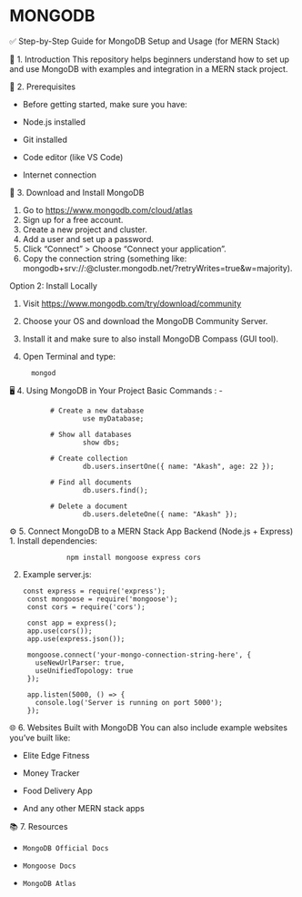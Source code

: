 # MONGODB
✅ Step-by-Step Guide for MongoDB Setup and Usage (for MERN Stack)

📌 1. Introduction
This repository helps beginners understand how to set up and use MongoDB with examples and integration in a MERN stack project.

🧰 2. Prerequisites
  - Before getting started, make sure you have:

  - Node.js installed

  - Git installed

  - Code editor (like VS Code)

  - Internet connection

🔽 3. Download and Install MongoDB

   1. Go to https://www.mongodb.com/cloud/atlas
   2. Sign up for a free account.
   3. Create a new project and cluster.
   4. Add a user and set up a password.
   5. Click “Connect” > Choose “Connect your application”.
   6. Copy the connection string (something like: mongodb+srv://<username>:<password>@cluster.mongodb.net/?retryWrites=true&w=majority).

Option 2: Install Locally
  1. Visit https://www.mongodb.com/try/download/community
  2. Choose your OS and download the MongoDB Community Server.
  3. Install it and make sure to also install MongoDB Compass (GUI tool).
  4. Open Terminal and type:

           mongod


🖥️ 4. Using MongoDB in Your Project
    Basic Commands : - 

              # Create a new database
                      use myDatabase;
                              
              # Show all databases
                      show dbs;
                              
              # Create collection
                      db.users.insertOne({ name: "Akash", age: 22 });
                              
              # Find all documents
                      db.users.find();
                              
              # Delete a document
                      db.users.deleteOne({ name: "Akash" });


⚙️ 5. Connect MongoDB to a MERN Stack App
    Backend (Node.js + Express)
        1. Install dependencies:
        
                  npm install mongoose express cors

  2. Example server.js:

         const express = require('express');
          const mongoose = require('mongoose');
          const cors = require('cors');
          
          const app = express();
          app.use(cors());
          app.use(express.json());
          
          mongoose.connect('your-mongo-connection-string-here', {
            useNewUrlParser: true,
            useUnifiedTopology: true
          });
          
          app.listen(5000, () => {
            console.log('Server is running on port 5000');
          });


🌐 6. Websites Built with MongoDB
You can also include example websites you’ve built like:

- Elite Edge Fitness

- Money Tracker

- Food Delivery App

- And any other MERN stack apps

📚 7. Resources
  -     MongoDB Official Docs

  -     Mongoose Docs

  -     MongoDB Atlas

              
